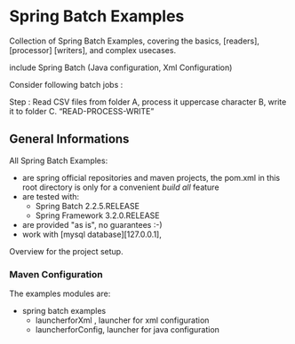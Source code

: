 # Spring Batch Examples

Collection of Spring Batch Examples, covering the basics, [readers], [processor] [writers], and complex usecases.

include Spring Batch (Java configuration, Xml Configuration) 


Consider following batch jobs :

Step  : Read CSV files from folder A, process it uppercase character B, write it to folder C. “READ-PROCESS-WRITE”


## General Informations

All Spring Batch Examples:

* are spring official repositories and maven projects, the pom.xml in this root directory is only for a convenient _build all_ feature
* are tested with:
  * Spring Batch 2.2.5.RELEASE
  * Spring Framework 3.2.0.RELEASE
* are provided "as is", no guarantees :-)
* work with [mysql database][127.0.0.1], 

Overview for the project setup.

### Maven Configuration

The examples modules are:

* spring batch examples 
    * launcherforXml , launcher for xml configuration 
    * launcherforConfig, launcher for java configuration 



